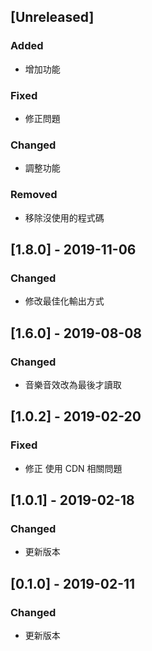 ## [Unreleased]
### Added
- 增加功能

### Fixed
- 修正問題

### Changed
- 調整功能

### Removed
- 移除沒使用的程式碼

## [1.8.0] - 2019-11-06
### Changed
- 修改最佳化輸出方式

## [1.6.0] - 2019-08-08
### Changed
- 音樂音效改為最後才讀取

## [1.0.2] - 2019-02-20
### Fixed
- 修正 使用 CDN 相關問題

## [1.0.1] - 2019-02-18
### Changed
- 更新版本

## [0.1.0] - 2019-02-11
### Changed
- 更新版本
